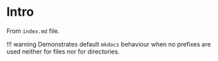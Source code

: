 # Intro

From ``index.md`` file.


!!! warning
    Demonstrates default ``mkdocs`` behaviour when no prefixes are used neither 
    for files nor for directories. 

